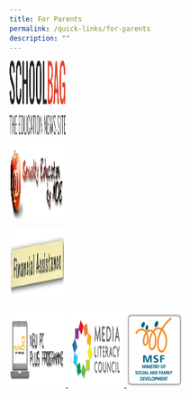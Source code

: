 ```yaml
---
title: For Parents
permalink: /quick-links/for-parents
description: ""
---
```

<a href="https://www.schoolbag.edu.sg/">
<img src="/images/site-logo.png" width="100" height="132">
</a>


<a href="https://www.moe.gov.sg/education-in-sg/our-programmes/sexuality-education
">
<img src="/images/Sexuality-Education-link.png" width="100" height="132">
</a>

<a href="https://www.moe.gov.sg/financial-matters/financial-assistance
">
<img src="/images/financial_assistance.png" width="100" height="132">
</a>

<a href="https://www.imda.gov.sg/programme-listing/neu-pc-plus">
<img src="/images/NEU-PC-Plus-Programme.png" width="100" height="132">
</a>

<a href="https://www.betterinternet.sg/">
<img src="/images/MLC.png" width="100" height="132">
</a>


<a href="https://www.msf.gov.sg/Pages/default.aspx">
<img src="/images/MSFlogog.png" width="100" height="132">
</a>
